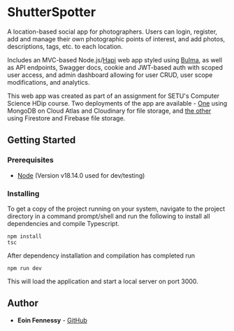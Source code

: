 # ShutterSpotter

A location-based social app for photographers. Users can login, register, add and manage their own photographic points of interest, and add photos, descriptions, tags, etc. to each location.

Includes an MVC-based Node.js/[Hapi](https://hapi.dev/) web app styled using [Bulma](https://bulma.io/), as well as API endpoints, Swagger docs, cookie and JWT-based auth with scoped user access, and admin dashboard allowing for user CRUD, user scope modifications, and analytics.

This web app was created as part of an assignment for SETU's Computer Science HDip course. Two deployments of the app are available - [One](https://shutter-spotter-2.onrender.com/) using MongoDB on Cloud Atlas and Cloudinary for file storage, and [the other](https://shutter-spotter-firebase.onrender.com/) using Firestore and Firebase file storage.

## Getting Started
### Prerequisites
- [Node](https://nodejs.org/en/) (Version v18.14.0 used for dev/testing)

### Installing
To get a copy of the project running on your system, navigate to the project directory in a command prompt/shell and 
run the following to install all dependencies and compile Typescript.
```
npm install
tsc
```

After dependency installation and compilation has completed run
```
npm run dev
```
This will load the application and start a local server on port 3000.

## Author
- **Eoin Fennessy** - [GitHub](https://github.com/eoinfennessy)